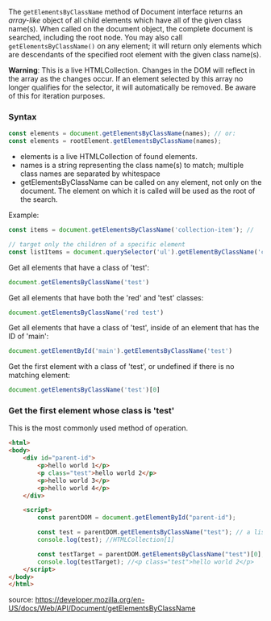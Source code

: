 The `getElementsByClassName` method of Document interface returns an _array-like_ object of all child elements which have all of the given class name(s). When called on the document object, the complete document is searched, including the root node. 
You may also call `getElementsByClassName()` on any element; it will return only elements which are descendants of the specified root element with the given class name(s).

**Warning**: This is a live HTMLCollection. Changes in the DOM will reflect in the array as the changes occur. If an element selected by this array no longer qualifies for the selector, it will automatically be removed. Be aware of this for iteration purposes.

### Syntax
```js
const elements = document.getElementsByClassName(names); // or:
const elements = rootElement.getElementsByClassName(names);
```
- elements is a live HTMLCollection of found elements.
- names is a string representing the class name(s) to match; multiple class names are separated by whitespace
- getElementsByClassName can be called on any element, not only on the document. The element on which it is called will be used as the root of the search.


Example:
```js
const items = document.getElementsByClassName('collection-item'); // 

// target only the children of a specific element
const listItems = document.querySelector('ul').getElementByClassName('collection-item');
```

Get all elements that have a class of 'test':
```js
document.getElementsByClassName('test')
```

Get all elements that have both the 'red' and 'test' classes:
```js
document.getElementsByClassName('red test')
```

Get all elements that have a class of 'test', inside of an element that has the ID of 'main':
```js
document.getElementById('main').getElementsByClassName('test')
```

Get the first element with a class of 'test', or undefined if there is no matching element:
```js
document.getElementsByClassName('test')[0]
```

### Get the first element whose class is 'test'

This is the most commonly used method of operation.
```html
<html>
<body>
    <div id="parent-id">
        <p>hello world 1</p>
        <p class="test">hello world 2</p>
        <p>hello world 3</p>
        <p>hello world 4</p>
    </div>

    <script>
        const parentDOM = document.getElementById("parent-id");

        const test = parentDOM.getElementsByClassName("test"); // a list of matching elements, *not* the element itself
        console.log(test); //HTMLCollection[1]

        const testTarget = parentDOM.getElementsByClassName("test")[0]; // the first element, as we wanted
        console.log(testTarget); //<p class="test">hello world 2</p>
    </script>
</body>
</html>
```

source: https://developer.mozilla.org/en-US/docs/Web/API/Document/getElementsByClassName